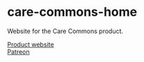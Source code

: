 # care-commons-home

Website for the Care Commons product.

[Product website](https://neighborhood-lab.github.io/care-commons-home/)  
[Patreon](https://www.patreon.com/cw/neighborhood_lab)
